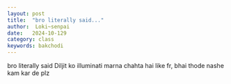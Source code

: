 ```yaml
---
layout: post
title:  "bro literally said..."
author:  Loki~senpai
date:   2024-10-129
category: class
keywords: bakchodi
---
```


bro literally said Diljit ko illuminati marna chahta hai like fr, bhai thode nashe kam kar de plz


